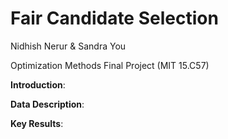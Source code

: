 # Fair Candidate Selection  

Nidhish Nerur & Sandra You 

Optimization Methods Final Project (MIT 15.C57)

**Introduction**:

**Data Description**:

**Key Results**:

